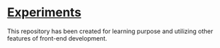 # [Experiments](https://codster7sh.github.io/Experiments/)
This repository has been created for learning purpose and utilizing other features of front-end development.
